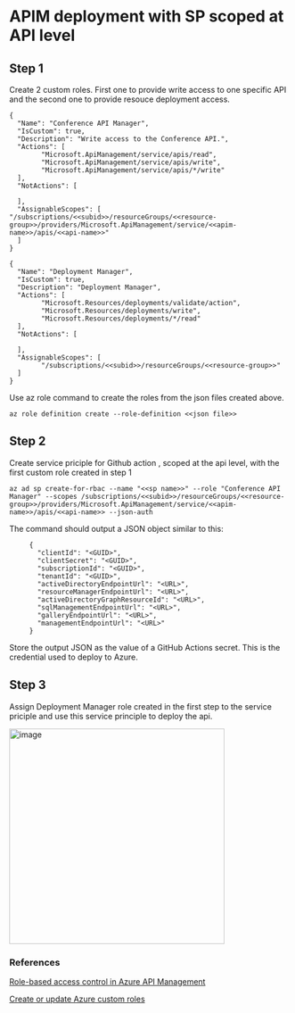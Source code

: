 # APIM deployment with SP scoped at API level

## Step 1

Create 2 custom roles. First one to provide write access to one specific API and the second one to provide resouce deployment access.

```
{
  "Name": "Conference API Manager",
  "IsCustom": true,
  "Description": "Write access to the Conference API.",
  "Actions": [
        "Microsoft.ApiManagement/service/apis/read",
        "Microsoft.ApiManagement/service/apis/write",
        "Microsoft.ApiManagement/service/apis/*/write"
  ],
  "NotActions": [

  ],
  "AssignableScopes": [
"/subscriptions/<<subid>>/resourceGroups/<<resource-group>>/providers/Microsoft.ApiManagement/service/<<apim-name>>/apis/<<api-name>>"
  ]
}

```

```
{
  "Name": "Deployment Manager",
  "IsCustom": true,
  "Description": "Deployment Manager",
  "Actions": [
		"Microsoft.Resources/deployments/validate/action",
		"Microsoft.Resources/deployments/write",
		"Microsoft.Resources/deployments/*/read"
  ],
  "NotActions": [

  ],
  "AssignableScopes": [
		"/subscriptions/<<subid>>/resourceGroups/<<resource-group>>"
  ]
}
```

Use az role command to create the roles from the json files created above.
```
az role definition create --role-definition <<json file>>
```

## Step 2

Create service priciple for Github action , scoped at the api level, with the first custom role created in step 1

```
az ad sp create-for-rbac --name "<<sp name>>" --role "Conference API Manager" --scopes /subscriptions/<<subid>>/resourceGroups/<<resource-group>>/providers/Microsoft.ApiManagement/service/<<apim-name>>/apis/<<api-name>> --json-auth
```
 The command should output a JSON object similar to this:
 ```
      {
        "clientId": "<GUID>",
        "clientSecret": "<GUID>",
        "subscriptionId": "<GUID>",
        "tenantId": "<GUID>",
        "activeDirectoryEndpointUrl": "<URL>",
        "resourceManagerEndpointUrl": "<URL>",
        "activeDirectoryGraphResourceId": "<URL>",
        "sqlManagementEndpointUrl": "<URL>",
        "galleryEndpointUrl": "<URL>",
        "managementEndpointUrl": "<URL>"
      }
   ```
Store the output JSON as the value of a GitHub Actions secret. This is the credential used to deploy to Azure.

## Step 3

Assign Deployment Manager role created in the first step to the service priciple and use this service principle to deploy the api.

<img width="386" alt="image" src="https://github.com/grnisha/apim-rbac-roles/assets/11030157/d60244d7-bef7-4c46-853f-8a0b555dfb64">

### References

[Role-based access control in Azure API Management](https://learn.microsoft.com/en-us/azure/api-management/api-management-role-based-access-control)

[Create or update Azure custom roles](https://learn.microsoft.com/en-us/azure/role-based-access-control/custom-roles-cli)
